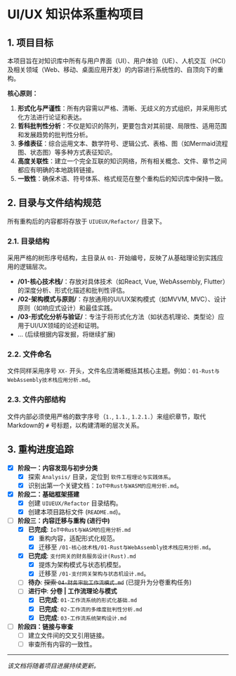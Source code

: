 # UI/UX 知识体系重构项目

## 1. 项目目标

本项目旨在对知识库中所有与用户界面（UI）、用户体验（UE）、人机交互（HCI）及相关领域（Web、移动、桌面应用开发）的内容进行系统性的、自顶向下的重构。

**核心原则：**

1. **形式化与严谨性**：所有内容需以严格、清晰、无歧义的方式组织，并采用形式化方法进行论证和表达。
2. **哲科批判性分析**：不仅是知识的陈列，更要包含对其前提、局限性、适用范围和发展趋势的批判性分析。
3. **多维表征**：综合运用文本、数学符号、逻辑公式、表格、图（如Mermaid流程图、状态图）等多种方式表征知识。
4. **高度关联性**：建立一个完全互联的知识网络，所有相关概念、文件、章节之间都应有明确的本地跳转链接。
5. **一致性**：确保术语、符号体系、格式规范在整个重构后的知识库中保持一致。

## 2. 目录与文件结构规范

所有重构后的内容都将存放于 `UIUEUX/Refactor/` 目录下。

### 2.1. 目录结构

采用严格的树形序号结构，主目录从 `01-` 开始编号，反映了从基础理论到实践应用的逻辑层次。

- **/01-核心技术栈/**：存放对具体技术（如React, Vue, WebAssembly, Flutter）的深度分析、形式化描述和批判性评估。
- **/02-架构模式与原则/**：存放通用的UI/UX架构模式（如MVVM, MVC）、设计原则（如响应式设计）和最佳实践。
- **/03-形式化分析与验证/**：专注于将形式化方法（如状态机理论、类型论）应用于UI/UX领域的论述和证明。
- ... (后续根据内容发掘，将继续扩展)

### 2.2. 文件命名

文件同样采用序号 `XX-` 开头，文件名应清晰概括其核心主题。例如：`01-Rust与WebAssembly技术栈应用分析.md`。

### 2.3. 文件内部结构

文件内部必须使用严格的数字序号（`1.`, `1.1.`, `1.2.1.`）来组织章节，取代Markdown的 `#` 号标题，以构建清晰的层次关系。

## 3. 重构进度追踪

- [x] **阶段一：内容发现与初步分类**
  - [x] 探索 `Analysis/` 目录，定位到 `软件工程理论与实践体系`。
  - [x] 识别出第一个关键文档：`IoT中Rust与WASM的应用分析.md`。
- [x] **阶段二：基础框架搭建**
  - [x] 创建 `UIUEUX/Refactor` 目录结构。
  - [x] 创建本项目路标文件 (`README.md`)。
- [ ] **阶段三：内容迁移与重构 (进行中)**
  - [x] **已完成**: `IoT中Rust与WASM的应用分析.md`
    - [x] 重构内容，适配形式化规范。
    - [x] 迁移至 `/01-核心技术栈/01-Rust与WebAssembly技术栈应用分析.md`。
  - [x] **已完成**: `支付网关的财务服务设计(Rust).md`
    - [x] 提炼为架构模式与状态机模型。
    - [x] 迁移至 `/01-支付网关架构与状态机设计.md`。
  - [ ] **待办**: ~~探索 `04-财务审批工作流模式.md`~~ (已提升为分卷重构任务)
  - [ ] **进行中**: **分卷 | 工作流理论与模式**
    - [x] **已完成**: `01-工作流系统的形式化基础.md`
    - [x] **已完成**: `02-工作流的多维度批判性分析.md`
    - [x] **已完成**: `03-工作流系统架构设计.md`
- [ ] **阶段四：链接与审查**
  - [ ] 建立文件间的交叉引用链接。
  - [ ] 审查所有内容的一致性。

---
*该文档将随着项目进展持续更新。*
